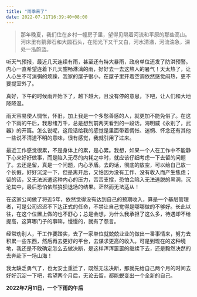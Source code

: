 ```yaml
---
title: "雨季来了"
date: 2022-07-11T16:39:40+08:00
---
```


> 那年晚夏，我们住在乡村一幢房子里，望得见隔着河流和平原的那些高山。河床里有鹅卵石和大圆石头，在阳光下又干又白，河水清澈，河流湍急，深处一泓蔚蓝。

听天气预报，最近几天连续有雨，甚至还有特大暴雨，政府单位还发了防洪预警。内心一直希望连着下几天酣畅淋漓的雨，好好去一去这熬人的暑气！天太热了，让人心生不可消弭的烦躁，我家的屋子很小，在屋子里开着空调依然感觉闷热，更不要提室外了。

真好，下午的时候雨开始下了，越下越大，且没有停的意思，下吧，让人们和大地降降温。

雨天容易使人惆怅，怀旧，加上我是一个多愁善感的人，就更加不能免俗了。在这个下雨的午后，我思绪万千，总是想到前两天看到的一段话，海明威《永别了，武器》的开篇。怎么说呢，这段话给我的感觉是里面带着惆怅、迷惘、怀念还有其他一些说不清道不明的意味，很有感觉，我就引用了过来。

最近工作感觉很累，不是身体上的累，是心累。我想，如果一个人在工作中不能静下心来好好做事，而是陷入无尽的内耗之中时，就应该仔细考虑一下去留的问题了。去还是留，真是一个问题，内心矛盾。去的话，彻底的放空，可以给自己放一个长假，好好沉淀一下，但是离开后，又怕因为没有工作、没有收入而产生焦虑；留的话，又无法派遣这种内心的压力，苦苦支撑，恐怕会陷入无法逃脱的黑洞，沉沦其中，最后恐怕依然狼狈退场的结果。茫然而无法适从！

在这家公司做了将近5年，依然觉得没有达到自己的预期收入，算是一个基层管理者，可是公司迟迟不下达正式的任命，不禁让自己觉得是哪哪做的不够好。长此以往，在这个位置上做的也不舒心；总是会想，为什么我承担了这么多，待遇却不给提高，这算哪门子的事嘛，慢慢的，就有了怨言。

经常劝别人，干工作要踏实，去了一家单位就兢兢业业的做出一番事情来，努力去积累一些东西，然后再去更好的平台，去谋求更高的收入。可是到现在的这种境地，我还是不敢确定怎么去做决断，是这样浑浑噩噩的继续下去，还是毅然决然的去奔赴下一场山海！

我太缺乏勇气了，也太安土重迁了，既然无法决断，那就先给自己两个月的时间去好好沉淀一下吧，希望两个月后，无论去留，都能蜕变出一个全新的自己。


**2022年7月11日，一个下雨的午后**
